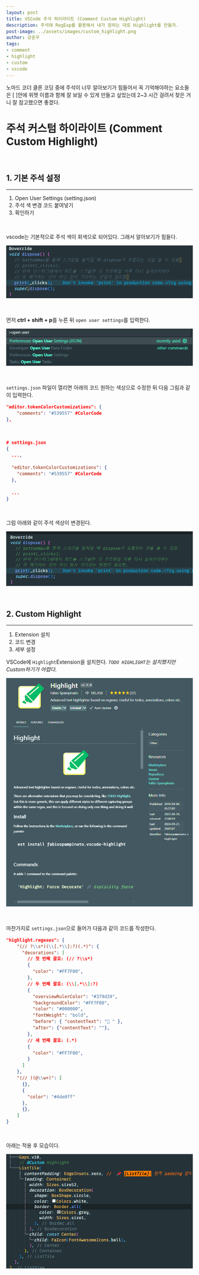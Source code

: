 ```yaml
---
layout: post
title: VSCode 주석 하이라이트 (Comment Custom Highlight)
description: 주석에 RegExp를 활용해서 내가 원하는 대로 Highlight를 만들자.
post-image: ../assets/images/custom_highlight.png
author: 강준우
tags:
- comment
- highlight
- custom
- vscode
---
```


노마드 코더 클론 코딩 중에 주석이 너무 알아보기가 힘들어서 
꼭 기억해야하는 요소들은 [ ]안에 위젯 이름과 함께 잘 보일 수 있게 만들고 싶었는데
2~3 시간 걸려서 찾은 거니 잘 참고했으면 좋겠다.

# 주석 커스텀 하이라이트 (Comment Custom Highlight)

<br>

## 1. 기본 주석 설정

---

1. Open User Settings (setting.json)
2. 주석 색 변경 코드 붙여넣기
3. 확인하기 

<br>

vscode는 기본적으로 주석 색이 회색으로 되어있다. 그래서 알아보기가 힘들다.

![기본주석색상.png](../assets/images/기본주석색상.png)

<br>

먼저 **ctrl + shift + p**를 누른 뒤 `open user settings`를 입력한다.

![openusersetting.png](../assets/images/openusersetting.png)

<br>

`settings.json` 파일이 열리면 아래의 코드 원하는 색상으로 수정한 뒤 다음 그림과 같이 입력한다.

```json
"editor.tokenColorCustomizations": {
    "comments": "#539557" #ColorCode
},
```

<br>

```json
# settings.json
{
  ...,
  
  "editor.tokenColorCustomizations": {
    "comments": "#539557" #ColorCode
  },
  
  ...
}
```
<br>

그럼 아래와 같이 주석 색상이 변경된다.

![변경주석색상.png](../assets/images/변경주석색상.png)

<br>

## 2. Custom Highlight

---

1. Extension 설치
2. 코드 변경
3. 세부 설정

VSCode에 `Highlight`Extension을 설치한다. _`TODO HIGHLIGHT`는 설치했지만 Custom하기가 어렵다._

![HighlightExtension.png](../assets/images/HighlightExtension.png)

<br>

마찬가지로 `settings.json`으로 들어가 다음과 같이 코드를 작성한다.

```json
"highlight.regexes": {
    "(// ?\\s*)(\\[.*\\]:?)(.*)": {
      "decorations": [
        // 첫 번째 괄호: (// ?\\s*)
        {
          "color": "#FF7F00",
        },
        // 두 번째 괄호: (\\[.*\\]:?)
        {
          "overviewRulerColor": "#379d39",
          "backgroundColor": "#FF7F00",
          "color": "#000000",
          "fontWeight": "bold",
          "before": { "contentText": "📌 " }, 
          "after": {"contentText": ""},
        },
        // 세 번째 괄호: (.*)
        {
          "color": "#FF7F00",
        }
      ]
    },
    "(// )(@\\w+)": [
      {},
      {
        "color": "#4de0ff"
      },
      {},
    ]
}
```

<br>

아래는 적용 후 모습이다.

![custom_highlight.png](../assets/images/custom_highlight.png)